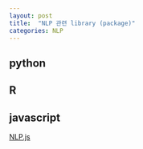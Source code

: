 ```yaml
---
layout: post
title:  "NLP 관련 library (package)"
categories: NLP
---
```


## python

## R

## javascript

[NLP.js](https://github.com/axa-group/nlp.js/blob/master/README.md)
